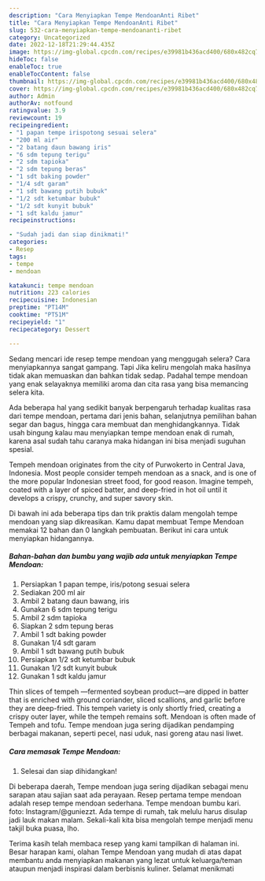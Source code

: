 ```yaml
---
description: "Cara Menyiapkan Tempe MendoanAnti Ribet"
title: "Cara Menyiapkan Tempe MendoanAnti Ribet"
slug: 532-cara-menyiapkan-tempe-mendoananti-ribet
category: Uncategorized
date: 2022-12-18T21:29:44.435Z
image: https://img-global.cpcdn.com/recipes/e39981b436acd400/680x482cq70/tempe-mendoan-foto-resep-utama.jpg
hideToc: false
enableToc: true
enableTocContent: false
thumbnail: https://img-global.cpcdn.com/recipes/e39981b436acd400/680x482cq70/tempe-mendoan-foto-resep-utama.jpg
cover: https://img-global.cpcdn.com/recipes/e39981b436acd400/680x482cq70/tempe-mendoan-foto-resep-utama.jpg
author: Admin
authorAv: notfound
ratingvalue: 3.9
reviewcount: 19
recipeingredient:
- "1 papan tempe irispotong sesuai selera"
- "200 ml air"
- "2 batang daun bawang iris"
- "6 sdm tepung terigu"
- "2 sdm tapioka"
- "2 sdm tepung beras"
- "1 sdt baking powder"
- "1/4 sdt garam"
- "1 sdt bawang putih bubuk"
- "1/2 sdt ketumbar bubuk"
- "1/2 sdt kunyit bubuk"
- "1 sdt kaldu jamur"
recipeinstructions:

- "Sudah jadi dan siap dinikmati!"
categories:
- Resep
tags:
- tempe
- mendoan

katakunci: tempe mendoan 
nutrition: 223 calories
recipecuisine: Indonesian
preptime: "PT14M"
cooktime: "PT51M"
recipeyield: "1"
recipecategory: Dessert

---
```



Sedang mencari ide resep tempe mendoan yang menggugah selera? Cara menyiapkannya sangat gampang. Tapi Jika keliru mengolah maka hasilnya tidak akan memuaskan dan bahkan tidak sedap. Padahal tempe mendoan yang enak selayaknya memiliki aroma dan cita rasa yang bisa memancing selera kita.


Ada beberapa hal yang sedikit banyak berpengaruh terhadap kualitas rasa dari tempe mendoan, pertama dari jenis bahan, selanjutnya pemilihan bahan segar dan bagus, hingga cara membuat dan menghidangkannya. Tidak usah bingung kalau mau menyiapkan tempe mendoan enak di rumah, karena asal sudah tahu caranya maka hidangan ini bisa menjadi suguhan spesial.

Tempeh mendoan originates from the city of Purwokerto in Central Java, Indonesia. Most people consider tempeh mendoan as a snack, and is one of the more popular Indonesian street food, for good reason. Imagine tempeh, coated with a layer of spiced batter, and deep-fried in hot oil until it develops a crispy, crunchy, and super savory skin.


Di bawah ini ada beberapa tips dan trik praktis dalam mengolah tempe mendoan yang siap dikreasikan. Kamu dapat membuat Tempe Mendoan memakai 12 bahan dan 0 langkah pembuatan. Berikut ini cara untuk menyiapkan hidangannya.

<!--inarticleads1-->

##### Bahan-bahan dan bumbu yang wajib ada untuk menyiapkan Tempe Mendoan:

1. Persiapkan 1 papan tempe, iris/potong sesuai selera
1. Sediakan 200 ml air
1. Ambil 2 batang daun bawang, iris
1. Gunakan 6 sdm tepung terigu
1. Ambil 2 sdm tapioka
1. Siapkan 2 sdm tepung beras
1. Ambil 1 sdt baking powder
1. Gunakan 1/4 sdt garam
1. Ambil 1 sdt bawang putih bubuk
1. Persiapkan 1/2 sdt ketumbar bubuk
1. Gunakan 1/2 sdt kunyit bubuk
1. Gunakan 1 sdt kaldu jamur


Thin slices of tempeh —fermented soybean product—are dipped in batter that is enriched with ground coriander, sliced scallions, and garlic before they are deep-fried. This tempeh variety is only shortly fried, creating a crispy outer layer, while the tempeh remains soft. Mendoan is often made of Tempeh and tofu. Tempe mendoan juga sering dijadikan pendamping berbagai makanan, seperti pecel, nasi uduk, nasi goreng atau nasi liwet. 

<!--inarticleads2-->

##### Cara memasak Tempe Mendoan:


1. Selesai dan siap dihidangkan!

Di beberapa daerah, Tempe mendoan juga sering dijadikan sebagai menu sarapan atau sajian saat ada perayaan. Resep pertama tempe mendoan adalah resep tempe mendoan sederhana. Tempe mendoan bumbu kari. foto: Instagram/@guniezzt. Ada tempe di rumah, tak melulu harus disulap jadi lauk makan malam. Sekali-kali kita bisa mengolah tempe menjadi menu takjil buka puasa, lho. 

Terima kasih telah membaca resep yang kami tampilkan di halaman ini. Besar harapan kami, olahan Tempe Mendoan yang mudah di atas dapat membantu anda menyiapkan makanan yang lezat untuk keluarga/teman ataupun menjadi inspirasi dalam berbisnis kuliner. Selamat menikmati
